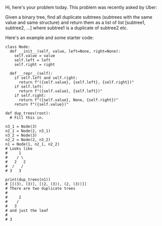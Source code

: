 Hi, here's your problem today. This problem was recently asked by Uber:

Given a binary tree, find all duplicate subtrees (subtrees with the same value and same structure) and return them as a list of list [subtree1, subtree2, ...] where subtree1 is a duplicate of subtree2 etc.

Here's an example and some starter code:
```
class Node:
  def __init__(self, value, left=None, right=None):
    self.value = value
    self.left = left
    self.right = right

  def __repr__(self):
    if self.left and self.right:
      return f"({self.value}, {self.left}, {self.right})"
    if self.left:
      return f"({self.value}, {self.left})"
    if self.right:
      return f"({self.value}, None, {self.right})"
    return f"({self.value})"

def dup_trees(root):
  # Fill this in.

n3_1 = Node(3)
n2_1 = Node(2, n3_1)
n3_2 = Node(3)
n2_2 = Node(2, n3_2)
n1 = Node(1, n2_1, n2_2)
# Looks like
#     1
#    / \
#   2   2
#  /   /
# 3   3

print(dup_trees(n1))
# [[(3), (3)], [(2, (3)), (2, (3))]]
# There are two duplicate trees
#
#     2
#    /
#   3
# and just the leaf
#
# 3
```
